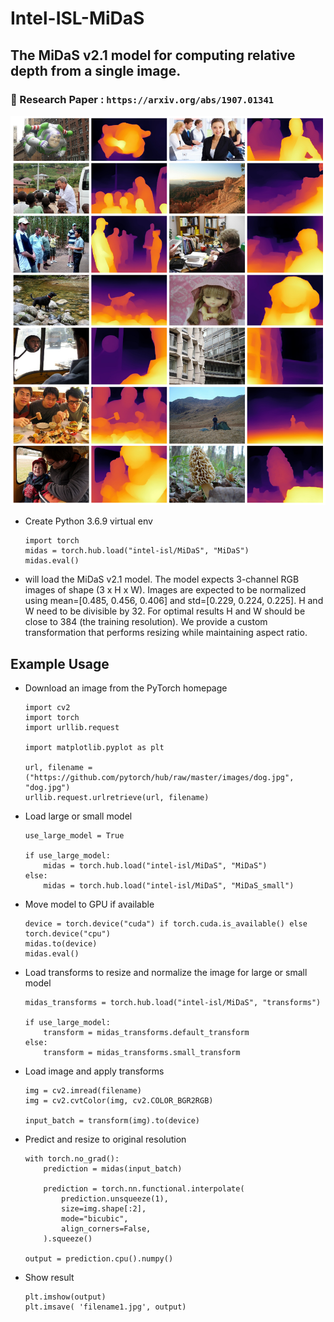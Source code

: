 # Intel-ISL-MiDaS
## The MiDaS v2.1 model for computing relative depth from a single image.
### :page_facing_up: Research Paper : ``` https://arxiv.org/abs/1907.01341 ```
![plot](https://raw.githubusercontent.com/AbirKhan96/Intel-ISL-MiDaS/main/midas_samples.png)
- Create Python 3.6.9 virtual env
    ```
    import torch
    midas = torch.hub.load("intel-isl/MiDaS", "MiDaS")
    midas.eval()
    ```
- will load the MiDaS v2.1 model. The model expects 3-channel RGB images of shape (3 x H x W). Images are expected to be normalized using mean=[0.485, 0.456, 0.406] and std=[0.229, 0.224, 0.225]. H and W need to be divisible by 32. For optimal results H and W should be close to 384 (the training resolution). We provide a custom transformation that performs resizing while maintaining aspect ratio. 
## Example Usage  
- Download an image from the PyTorch homepage
    ```
    import cv2
    import torch
    import urllib.request

    import matplotlib.pyplot as plt

    url, filename = ("https://github.com/pytorch/hub/raw/master/images/dog.jpg", "dog.jpg")
    urllib.request.urlretrieve(url, filename)
    ```
- Load large or small model
    ```
    use_large_model = True

    if use_large_model:
        midas = torch.hub.load("intel-isl/MiDaS", "MiDaS")
    else:
        midas = torch.hub.load("intel-isl/MiDaS", "MiDaS_small")
    ```
- Move model to GPU if available
    ```
    device = torch.device("cuda") if torch.cuda.is_available() else torch.device("cpu")
    midas.to(device)
    midas.eval()
    ```
- Load transforms to resize and normalize the image for large or small model
    ```
    midas_transforms = torch.hub.load("intel-isl/MiDaS", "transforms")

    if use_large_model:
        transform = midas_transforms.default_transform
    else:
        transform = midas_transforms.small_transform
    ```
- Load image and apply transforms
    ```
    img = cv2.imread(filename)
    img = cv2.cvtColor(img, cv2.COLOR_BGR2RGB)

    input_batch = transform(img).to(device)
    ```
- Predict and resize to original resolution
    ```
    with torch.no_grad():
        prediction = midas(input_batch)

        prediction = torch.nn.functional.interpolate(
            prediction.unsqueeze(1),
            size=img.shape[:2],
            mode="bicubic",
            align_corners=False,
        ).squeeze()

    output = prediction.cpu().numpy()
    ```
- Show result
    ```
    plt.imshow(output)
    plt.imsave( 'filename1.jpg', output)
    ```

